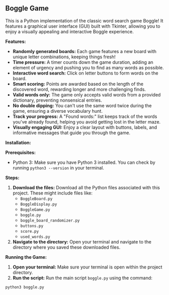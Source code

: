 ## Boggle Game

This is a Python implementation of the classic word search game Boggle! It features a graphical user interface (GUI) built with Tkinter, allowing you to enjoy a visually appealing and interactive Boggle experience.

**Features:**

* **Randomly generated boards:** Each game features a new board with unique letter combinations, keeping things fresh!
* **Time pressure:** A timer counts down the game duration, adding an element of urgency and pushing you to find as many words as possible.
* **Interactive word search:** Click on letter buttons to form words on the board. 
* **Smart scoring:** Points are awarded based on the length of the discovered word, rewarding longer and more challenging finds.
* **Valid words only:** The game only accepts valid words from a provided dictionary, preventing nonsensical entries. 
* **No double dipping:** You can't use the same word twice during the game, ensuring a diverse vocabulary hunt.
* **Track your progress:** A "Found words:" list keeps track of the words you've already found, helping you avoid getting lost in the letter maze.
* **Visually engaging GUI:** Enjoy a clear layout with buttons, labels, and informative messages that guide you through the game.

**Installation:**

**Prerequisites:**

* Python 3: Make sure you have Python 3 installed. You can check by running `python3 --version` in your terminal.

**Steps:**

1. **Download the files:** Download all the Python files associated with this project. These might include files like:
   - `BoggleBoard.py`
   - `BoggleDisplay.py`
   - `BoggleGame.py`
   - `boggle.py`
   - `boggle_board_randomizer.py`
   - `buttons.py`
   - `score.py`
   - `used_words.py`
2. **Navigate to the directory:** Open your terminal and navigate to the directory where you saved these downloaded files.

**Running the Game:**

1. **Open your terminal:** Make sure your terminal is open within the project directory.
2. **Run the script:** Run the main script `boggle.py` using the command:

```bash
python3 boggle.py
